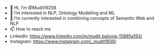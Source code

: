 - 👋 Hi, I’m @Mudit19258
- 👀 I’m interested in NLP, Ontology Modelling and ML
- 🌱 I’m currently interested in combining concepts of Semantic Web and NLP
- 📫 How to reach me 
- LinkedIn: https://www.linkedin.com/in/mudit-balooja-15885a193/
- Instagram: https://www.instagram.com/_mudit1609/

<!---
Mudit19258/Mudit19258 is a ✨ special ✨ repository because its `README.md` (this file) appears on your GitHub profile.
You can click the Preview link to take a look at your changes.
--->
